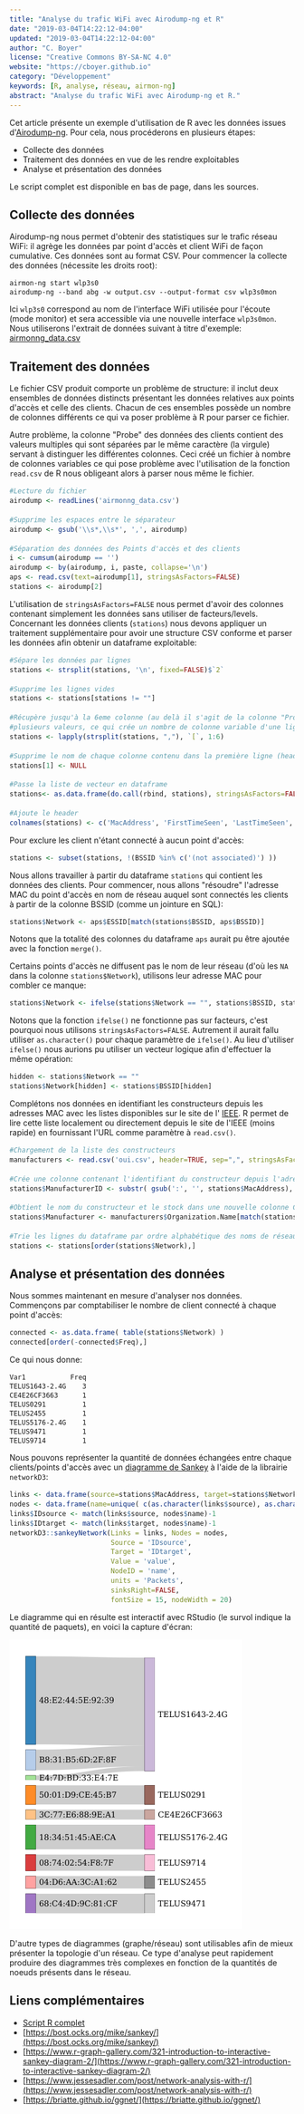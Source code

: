 ```yaml
---
title: "Analyse du trafic WiFi avec Airodump-ng et R"
date: "2019-03-04T14:22:12-04:00"
updated: "2019-03-04T14:22:12-04:00"
author: "C. Boyer"
license: "Creative Commons BY-SA-NC 4.0"
website: "https://cboyer.github.io"
category: "Développement"
keywords: [R, analyse, réseau, airmon-ng]
abstract: "Analyse du trafic WiFi avec Airodump-ng et R."
---
```



Cet article présente un exemple d'utilisation de R avec les données issues d'[Airodump-ng](https://www.aircrack-ng.org/doku.php?id=airodump-ng).
Pour cela, nous procéderons en plusieurs étapes:

 - Collecte des données
 - Traitement des données en vue de les rendre exploitables
 - Analyse et présentation des données

Le script complet est disponible en bas de page, dans les sources.

## Collecte des données

Airodump-ng nous permet d'obtenir des statistiques sur le trafic réseau WiFi: il agrège les données par point d'accès et client WiFi de façon cumulative.
Ces données sont au format CSV.
Pour commencer la collecte des données (nécessite les droits root):

```console
airmon-ng start wlp3s0
airodump-ng --band abg -w output.csv --output-format csv wlp3s0mon
```

Ici `wlp3s0` correspond au nom de l'interface WiFi utilisée pour l'écoute (mode monitor) et sera accessible via une nouvelle interface `wlp3s0mon`.
Nous utiliserons l'extrait de données suivant à titre d'exemple: [airmonng_data.csv](./airmonng_data.csv)


## Traitement des données

Le fichier CSV produit comporte un problème de structure: il inclut deux ensembles de données distincts présentant les données relatives aux points d'accès et celle des clients. Chacun de ces ensembles possède un nombre de colonnes différents ce qui va poser problème à R pour parser ce fichier.

Autre problème, la colonne "Probe" des données des clients contient des valeurs multiples qui sont séparées par le même caractère (la virgule) servant à distinguer les différentes colonnes. Ceci créé un fichier à nombre de colonnes variables ce qui pose problème avec l'utilisation de la fonction `read.csv` de R nous obligeant alors à parser nous même le fichier.


```R
#Lecture du fichier
airodump <- readLines('airmonng_data.csv')

#Supprime les espaces entre le séparateur
airodump <- gsub('\\s*,\\s*', ',', airodump)

#Séparation des données des Points d'accès et des clients
i <- cumsum(airodump == '')
airodump <- by(airodump, i, paste, collapse='\n')
aps <- read.csv(text=airodump[1], stringsAsFactors=FALSE)
stations <- airodump[2]
```
L'utilisation de `stringsAsFactors=FALSE` nous permet d'avoir des colonnes contenant simplement les données sans utiliser de facteurs/levels.
Concernant les données clients (`stations`) nous devons appliquer un traitement supplémentaire pour avoir une structure CSV conforme et parser les données afin obtenir un dataframe exploitable:

```R
#Sépare les données par lignes
stations <- strsplit(stations, '\n', fixed=FALSE)$`2`

#Supprime les lignes vides
stations <- stations[stations != ""]

#Récupère jusqu'à la 6eme colonne (au delà il s'agit de la colonne "Probed ESSIDs" qui utilise le même séparateur pour contenir
#plusieurs valeurs, ce qui crée un nombre de colonne variable d'une ligne à l'autre)
stations <- lapply(strsplit(stations, ","), `[`, 1:6)

#Supprime le nom de chaque colonne contenu dans la première ligne (header) car il contient des espaces et des #
stations[1] <- NULL

#Passe la liste de vecteur en dataframe
stations<- as.data.frame(do.call(rbind, stations), stringsAsFactors=FALSE)

#Ajoute le header
colnames(stations) <- c('MacAddress', 'FirstTimeSeen', 'LastTimeSeen', 'Power', 'Packets', 'BSSID')
```

Pour exclure les client n'étant connecté à aucun point d'accès:
```R
stations <- subset(stations, !(BSSID %in% c('(not associated)') ))
```

Nous allons travailler à partir du dataframe `stations` qui contient les données des clients. Pour commencer, nous allons "résoudre" l'adresse MAC du point d'accès en nom de réseau auquel sont connectés les clients à partir de la colonne BSSID (comme un jointure en SQL):
```R
stations$Network <- aps$ESSID[match(stations$BSSID, aps$BSSID)]
```
Notons que la totalité des colonnes du dataframe `aps` aurait pu être ajoutée avec la fonction `merge()`.

Certains points d'accès ne diffusent pas le nom de leur réseau (d'où les `NA` dans la colonne `stations$Network`), utilisons leur adresse MAC pour combler ce manque:
```R
stations$Network <- ifelse(stations$Network == "", stations$BSSID, stations$Network)
```

Notons que la fonction `ifelse()` ne fonctionne pas sur facteurs, c'est pourquoi nous utilisons `stringsAsFactors=FALSE`. Autrement il aurait fallu utiliser `as.character()` pour chaque paramètre de `ifelse()`. Au lieu d'utiliser `ifelse()` nous aurions pu utiliser un vecteur logique afin d'effectuer la même opération:
```R
hidden <- stations$Network == ""
stations$Network[hidden] <- stations$BSSID[hidden]
```

Complétons nos données en identifiant les constructeurs depuis les adresses MAC avec les listes disponibles sur le site de l' [IEEE](https://standards.ieee.org/content/ieee-standards/en/products-services/regauth/index.html). R permet de lire cette liste localement ou directement depuis le site de l'IEEE (moins rapide) en fournissant l'URL comme paramètre à `read.csv()`.

```R
#Chargement de la liste des constructeurs
manufacturers <- read.csv('oui.csv', header=TRUE, sep=",", stringsAsFactors=FALSE)

#Crée une colonne contenant l'identifiant du constructeur depuis l'adresse MAC
stations$ManufacturerID <- substr( gsub(':', '', stations$MacAddress), 0, 6)

#Obtient le nom du constructeur et le stock dans une nouvelle colonne Constructor
stations$Manufacturer <- manufacturers$Organization.Name[match(stations$ManufacturerID, manufacturers$Assignment)]

#Trie les lignes du dataframe par ordre alphabétique des noms de réseau
stations <- stations[order(stations$Network),]
```

## Analyse et présentation des données

Nous sommes maintenant en mesure d'analyser nos données.
Commençons par comptabiliser le nombre de client connecté à chaque point d'accès:
```R
connected <- as.data.frame( table(stations$Network) )
connected[order(-connected$Freq),]
```

Ce qui nous donne:

```text
Var1           Freq
TELUS1643-2.4G    3
CE4E26CF3663      1
TELUS0291         1
TELUS2455         1
TELUS5176-2.4G    1
TELUS9471         1
TELUS9714         1
```

Nous pouvons représenter la quantité de données échangées entre chaque clients/points d'accès avec un [diagramme de Sankey](https://fr.wikipedia.org/wiki/Diagramme_de_Sankey) à l'aide de la librairie `networkD3`:
```R
links <- data.frame(source=stations$MacAddress, target=stations$Network, value=as.integer(stations$Packets))
nodes <- data.frame(name=unique( c(as.character(links$source), as.character(links$target) ) ) )
links$IDsource <- match(links$source, nodes$name)-1
links$IDtarget <- match(links$target, nodes$name)-1
networkD3::sankeyNetwork(Links = links, Nodes = nodes,
                         Source = 'IDsource',
                         Target = 'IDtarget',
                         Value = 'value',
                         NodeID = 'name',
                         units = 'Packets',
                         sinksRight=FALSE,
                         fontSize = 15, nodeWidth = 20)
```

Le diagramme qui en résulte est interactif avec RStudio (le survol indique la quantité de paquets), en voici la capture d'écran:

![Diagramme Sankey](sankey.png)


D'autre types de diagrammes (graphe/réseau) sont utilisables afin de mieux présenter la topologie d'un réseau. Ce type d'analyse peut rapidement produire des diagrammes très complexes en fonction de la quantités de noeuds présents dans le réseau.


## Liens complémentaires

 - [Script R complet](./wifi.R)
 - [https://bost.ocks.org/mike/sankey/](https://bost.ocks.org/mike/sankey/)
 - [https://www.r-graph-gallery.com/321-introduction-to-interactive-sankey-diagram-2/](https://www.r-graph-gallery.com/321-introduction-to-interactive-sankey-diagram-2/)
 - [https://www.jessesadler.com/post/network-analysis-with-r/](https://www.jessesadler.com/post/network-analysis-with-r/)
 - [https://briatte.github.io/ggnet/](https://briatte.github.io/ggnet/)
